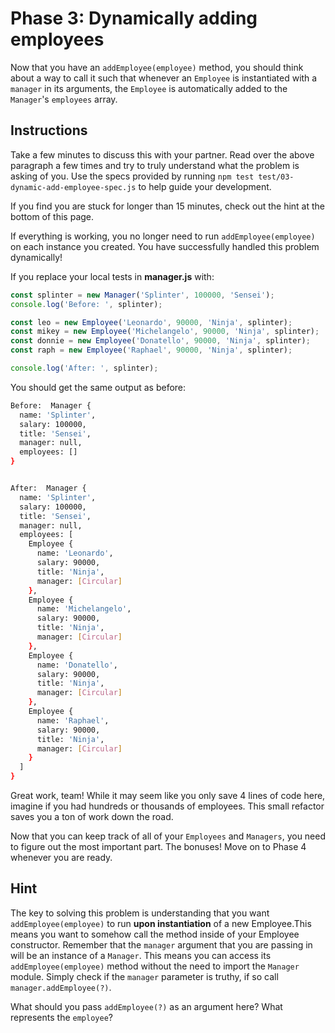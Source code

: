 # Phase 3: Dynamically adding employees

Now that you have an `addEmployee(employee)` method, you should think about a 
way to call it such that whenever an `Employee` is instantiated with a 
`manager` in its arguments, the `Employee` is automatically added to the 
`Manager`'s `employees` array.

## Instructions

Take a few minutes to discuss this with your partner. Read over the above 
paragraph a few times and try to truly understand what the problem is asking
of you. Use the specs provided by running 
`npm test test/03-dynamic-add-employee-spec.js` to help guide your development.

If you find you are stuck for longer than 15 minutes, check out the hint at the
bottom of this page. 

If everything is working, you no longer need to run `addEmployee(employee)` on
each instance you created. You have successfully handled this problem 
dynamically!

If you replace your local tests in __manager.js__ with:

```js
const splinter = new Manager('Splinter', 100000, 'Sensei');
console.log('Before: ', splinter);

const leo = new Employee('Leonardo', 90000, 'Ninja', splinter);
const mikey = new Employee('Michelangelo', 90000, 'Ninja', splinter);
const donnie = new Employee('Donatello', 90000, 'Ninja', splinter);
const raph = new Employee('Raphael', 90000, 'Ninja', splinter);

console.log('After: ', splinter);
```

You should get the same output as before:

```bash
Before:  Manager {
  name: 'Splinter',
  salary: 100000,
  title: 'Sensei',
  manager: null,
  employees: []
}


After:  Manager {
  name: 'Splinter',
  salary: 100000,
  title: 'Sensei',
  manager: null,
  employees: [
    Employee {
      name: 'Leonardo',
      salary: 90000,
      title: 'Ninja',
      manager: [Circular]
    },
    Employee {
      name: 'Michelangelo',
      salary: 90000,
      title: 'Ninja',
      manager: [Circular]
    },
    Employee {
      name: 'Donatello',
      salary: 90000,
      title: 'Ninja',
      manager: [Circular]
    },
    Employee {
      name: 'Raphael',
      salary: 90000,
      title: 'Ninja',
      manager: [Circular]
    }
  ]
}
```

Great work, team! While it may seem like you only save 4 lines of code here, 
imagine if you had hundreds or thousands of employees. This small refactor saves
you a ton of work down the road. 

Now that you can keep track of all of your `Employees` and `Managers`, you need to
figure out the most important part. The bonuses! Move on to Phase 4 whenever 
you are ready.

## Hint

The key to solving this problem is understanding that you want 
`addEmployee(employee)` to run **upon instantiation** of a new Employee.This 
means you want to somehow call the method inside of your Employee constructor. 
Remember that the `manager` argument that you are passing in will be an 
instance of a `Manager`. This means you can access its `addEmployee(employee)`
method without the need to import the `Manager` module. Simply check if the 
`manager` parameter is truthy, if so call `manager.addEmployee(?)`. 

What should you pass `addEmployee(?)` as an argument here? What represents the 
`employee`?